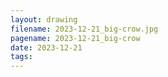 ```yaml
---
layout: drawing
filename: 2023-12-21_big-crow.jpg
pagename: 2023-12-21_big-crow
date: 2023-12-21
tags:
---
```

